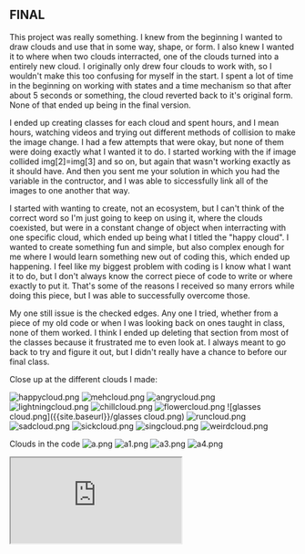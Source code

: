 ## FINAL

This project was really something. I knew from the beginning I wanted to draw clouds and use that in some way, shape, or form. I also knew I wanted it to where when two clouds interracted, one of the clouds turned into a entirely new cloud. I originally only drew four clouds to work with, so I wouldn't make this too confusing for myself in the start. I spent a lot of time in the beginning on working with states and a time mechanism so that after about 5 seconds or something, the cloud reverted back to it's original form. None of that ended up being in the final version.

I ended up creating classes for each cloud and spent hours, and I mean hours, watching videos and trying out different methods of collision to make the image change. I had a few attempts that were okay, but none of them were doing exactly what I wanted it to do. I started working with the if image collided img[2]=img[3] and so on, but again that wasn't working exactly as it should have. And then you sent me your solution in which you had the variable in the contructor, and I was able to siccessfully link all of the images to one another that way.

I started with wanting to create, not an ecosystem, but I can't think of the correct word so I'm just going to keep on using it, where the clouds coexisted, but were in a constant change of object when interracting with one specific cloud, which ended up being what I titled the "happy cloud". I wanted to create something fun and simple, but also complex enough for me where I would learn something new out of coding this, which ended up happening. I feel like my biggest problem with coding is I know what I want it to do, but I don't always know the correct piece of code to write or where exactly to put it. That's some of the reasons I received so many errors while doing this piece, but I was able to successfully overcome those.

My one still issue is the checked edges. Any one I tried, whether from a piece of my old code or when I was looking back on ones taught in class, none of them worked. I think I ended up deleting that section from most of the classes because it frustrated me to even look at. I always meant to go back to try and figure it out, but I didn't really have a chance to before our final class.

Close up at the different clouds I made:

![happycloud.png]({{site.baseurl}}/happycloud.png)
![mehcloud.png]({{site.baseurl}}/mehcloud.png)
![angrycloud.png]({{site.baseurl}}/angrycloud.png)
![lightningcloud.png]({{site.baseurl}}/lightningcloud.png)
![chillcloud.png]({{site.baseurl}}/chillcloud.png)
![flowercloud.png]({{site.baseurl}}/flowercloud.png)
![glasses cloud.png]({{site.baseurl}}/glasses cloud.png)
![runcloud.png]({{site.baseurl}}/runcloud.png)
![sadcloud.png]({{site.baseurl}}/sadcloud.png)
![sickcloud.png]({{site.baseurl}}/sickcloud.png)
![singcloud.png]({{site.baseurl}}/singcloud.png)
![weirdcloud.png]({{site.baseurl}}/weirdcloud.png)

Clouds in the code
![a.png]({{site.baseurl}}/a.png)
![a1.png]({{site.baseurl}}/a1.png)
![a3.png]({{site.baseurl}}/a3.png)
![a4.png]({{site.baseurl}}/a4.png)

<iframe src="https://editor.p5js.org/christamichelle99/embed/pPjVKMCRg"></iframe>
